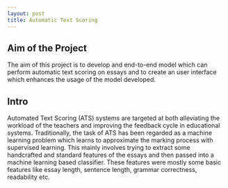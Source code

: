 ```yaml
---
layout: post
title: Automatic Text Scoring
---
```


## Aim of the Project

The aim of this project is to develop and end-to-end model which can perform automatic text scoring on essays and to create an user interface which enhances the usage of the model developed.

## Intro

Automated Text Scoring (ATS) systems are targeted at both alleviating the workload of the teachers and improving the feedback cycle in educational systems. Traditionally, the task of ATS has been regarded as a machine learning problem which learns to approximate the marking process with supervised learning. This mainly involves trying to extract some handcrafted and standard features of the essays and then passed into a machine learning based classifier. These features were mostly some basic features like essay length, sentence length, grammar correctness, readability etc.

